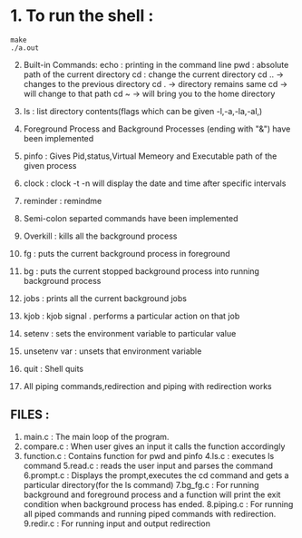 # 1. To run the shell :
	make
	./a.out

2. Built-in Commands:
	echo : printing in the command line
	pwd : absolute path of the current directory
	cd : change the current directory
		cd .. -> changes to the previous directory
		cd . -> directory remains same
		cd <path> -> will change to that path
		cd ~ -> will bring you to the home directory

3. ls : list directory contents(flags which can be given -l,-a,-la,-al,)

4. Foreground Process and Background Processes (ending with "&") have been implemented

5. pinfo : Gives Pid,status,Virtual Memeory and Executable path of the given process

6. clock : clock -t <interval> -n <duration> will display the date and time after specific intervals

7. reminder : remindme <time interval> <label> 

8. Semi-colon separted commands have been implemented

9. Overkill : kills all the background process

10. fg : puts the current background process in foreground

11. bg : puts the current stopped background process into running background process

12. jobs : prints all the current background jobs

13. kjob : kjob <job no> signal . performs a particular action on that job

14. setenv : sets the environment variable to particular value

15. unsetenv var : unsets that environment variable

16. quit : Shell quits

17. All piping commands,redirection and piping with redirection works

## FILES :

1. main.c : The main loop of the program.
2. compare.c : When user gives an input it calls the function accordingly
3. function.c : Contains function for pwd and pinfo
4.ls.c : executes ls command
5.read.c : reads the user input and parses the command
6.prompt.c : Displays the prompt,executes the cd command and gets a particular directory(for the ls command)
7.bg_fg.c : For running background and foreground process and a function will print the exit condition when background process has ended.
8.piping.c : For running all piped commands and running piped commands with redirection.
9.redir.c : For running input and output redirection 
